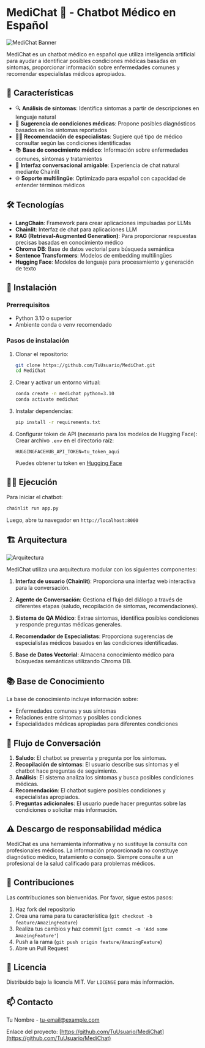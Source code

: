 # MediChat 🏥 - Chatbot Médico en Español

![MediChat Banner](https://i.ibb.co/BfvMjkc/medichat-banner.png)

MediChat es un chatbot médico en español que utiliza inteligencia artificial para ayudar a identificar posibles condiciones médicas basadas en síntomas, proporcionar información sobre enfermedades comunes y recomendar especialistas médicos apropiados.

## 🌟 Características

- 🔍 **Análisis de síntomas**: Identifica síntomas a partir de descripciones en lenguaje natural
- 🧠 **Sugerencia de condiciones médicas**: Propone posibles diagnósticos basados en los síntomas reportados
- 👨‍⚕️ **Recomendación de especialistas**: Sugiere qué tipo de médico consultar según las condiciones identificadas
- 📚 **Base de conocimiento médico**: Información sobre enfermedades comunes, síntomas y tratamientos
- 💬 **Interfaz conversacional amigable**: Experiencia de chat natural mediante Chainlit
- 🌐 **Soporte multilingüe**: Optimizado para español con capacidad de entender términos médicos

## 🛠️ Tecnologías

- **LangChain**: Framework para crear aplicaciones impulsadas por LLMs
- **Chainlit**: Interfaz de chat para aplicaciones LLM
- **RAG (Retrieval-Augmented Generation)**: Para proporcionar respuestas precisas basadas en conocimiento médico
- **Chroma DB**: Base de datos vectorial para búsqueda semántica
- **Sentence Transformers**: Modelos de embedding multilingües
- **Hugging Face**: Modelos de lenguaje para procesamiento y generación de texto

## 🚀 Instalación

### Prerrequisitos

- Python 3.10 o superior
- Ambiente conda o venv recomendado

### Pasos de instalación

1. Clonar el repositorio:
   ```bash
   git clone https://github.com/TuUsuario/MediChat.git
   cd MediChat
   ```

2. Crear y activar un entorno virtual:
   ```bash
   conda create -n medichat python=3.10
   conda activate medichat
   ```

3. Instalar dependencias:
   ```bash
   pip install -r requirements.txt
   ```

4. Configurar token de API (necesario para los modelos de Hugging Face):
   Crear archivo `.env` en el directorio raíz:
   ```
   HUGGINGFACEHUB_API_TOKEN=tu_token_aqui
   ```
   Puedes obtener tu token en [Hugging Face](https://huggingface.co/settings/tokens)

## 🏃‍♂️ Ejecución

Para iniciar el chatbot:

```bash
chainlit run app.py
```

Luego, abre tu navegador en `http://localhost:8000`

## 🏗️ Arquitectura

![Arquitectura](https://i.ibb.co/41sQpBt/medichat-architecture.png)

MediChat utiliza una arquitectura modular con los siguientes componentes:

1. **Interfaz de usuario (Chainlit)**: Proporciona una interfaz web interactiva para la conversación.

2. **Agente de Conversación**: Gestiona el flujo del diálogo a través de diferentes etapas (saludo, recopilación de síntomas, recomendaciones).

3. **Sistema de QA Médico**: Extrae síntomas, identifica posibles condiciones y responde preguntas médicas generales.

4. **Recomendador de Especialistas**: Proporciona sugerencias de especialistas médicos basados en las condiciones identificadas.

5. **Base de Datos Vectorial**: Almacena conocimiento médico para búsquedas semánticas utilizando Chroma DB.

## 📚 Base de Conocimiento

La base de conocimiento incluye información sobre:
- Enfermedades comunes y sus síntomas
- Relaciones entre síntomas y posibles condiciones
- Especialidades médicas apropiadas para diferentes condiciones

## 🔄 Flujo de Conversación

1. **Saludo**: El chatbot se presenta y pregunta por los síntomas.
2. **Recopilación de síntomas**: El usuario describe sus síntomas y el chatbot hace preguntas de seguimiento.
3. **Análisis**: El sistema analiza los síntomas y busca posibles condiciones médicas.
4. **Recomendación**: El chatbot sugiere posibles condiciones y especialistas apropiados.
5. **Preguntas adicionales**: El usuario puede hacer preguntas sobre las condiciones o solicitar más información.

## ⚠️ Descargo de responsabilidad médica

MediChat es una herramienta informativa y no sustituye la consulta con profesionales médicos. La información proporcionada no constituye diagnóstico médico, tratamiento o consejo. Siempre consulte a un profesional de la salud calificado para problemas médicos.

## 🤝 Contribuciones

Las contribuciones son bienvenidas. Por favor, sigue estos pasos:

1. Haz fork del repositorio
2. Crea una rama para tu característica (`git checkout -b feature/AmazingFeature`)
3. Realiza tus cambios y haz commit (`git commit -m 'Add some AmazingFeature'`)
4. Push a la rama (`git push origin feature/AmazingFeature`)
5. Abre un Pull Request

## 📄 Licencia

Distribuido bajo la licencia MIT. Ver `LICENSE` para más información.

## 📫 Contacto

Tu Nombre - [tu-email@example.com](mailto:tu-email@example.com)

Enlace del proyecto: [https://github.com/TuUsuario/MediChat](https://github.com/TuUsuario/MediChat)
